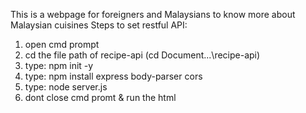 This is a webpage for foreigners and Malaysians to know more about Malaysian cuisines
Steps to set restful API:
1. open cmd prompt
2. cd the file path of recipe-api (cd Document\...\recipe-api)
3. type: npm init -y 
4. type: npm install express body-parser cors
5. type: node server.js 
6. dont close cmd promt & run the html
